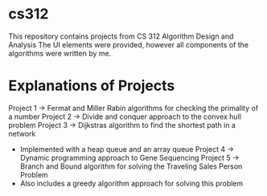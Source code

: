 # cs312
This repository contains projects from CS 312 Algorithm Design and Analysis
The UI elements were provided, however all components of the algorithms were written by me.

# Explanations of Projects
Project 1 -> Fermat and Miller Rabin algorithms for checking the primality of a number
Project 2 -> Divide and conquer approach to the convex hull problem
Project 3 -> Dijkstras algorithm to find the shortest path in a network
  - Implemented with a heap queue and an array queue
Project 4 -> Dynamic programming approach to Gene Sequencing
Project 5 -> Branch and Bound algorithm for solving the Traveling Sales Person Problem
  - Also includes a greedy algorithm approach for solving this problem
